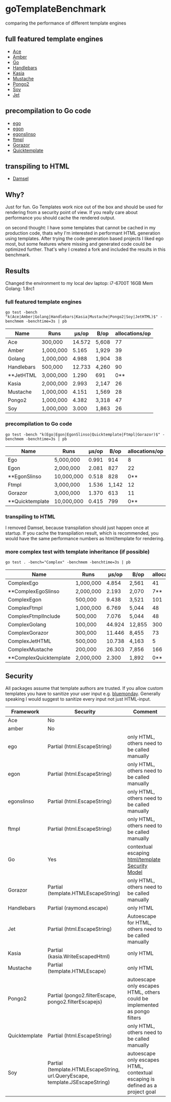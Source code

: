 # goTemplateBenchmark
comparing the performance of different template engines

## full featured template engines
* [Ace](https://github.com/yosssi/ace)
* [Amber](https://github.com/eknkc/amber)
* [Go](https://golang.org/pkg/html/template)
* [Handlebars](https://github.com/aymerick/raymond)
* [Kasia](https://github.com/ziutek/kasia.go)
* [Mustache](https://github.com/hoisie/mustache)
* [Pongo2](https://github.com/flosch/pongo2)
* [Soy](https://github.com/robfig/soy)
* [Jet](https://github.com/CloudyKit/jet)

## precompilation to Go code
* [ego](https://github.com/benbjohnson/ego)
* [egon](https://github.com/commondream/egon)
* [egonslinso](https://github.com/SlinSo/egon)
* [ftmpl](https://github.com/tkrajina/ftmpl)
* [Gorazor](https://github.com/sipin/gorazor)
* [Quicktemplate](https://github.com/valyala/quicktemplate)

## transpiling to HTML
* [Damsel](https://github.com/dskinner/damsel)

## Why?
Just for fun. Go Templates work nice out of the box and should be used for rendering from a security point of view.
If you really care about performance you should cache the rendered output.

on second thought:
I have some templates that cannot be cached in my production code, thats why I'm interested in performant
HTML generation using templates. After trying the code generation based projects I liked ego most, but some
features where missing and generated code could be optimized further. That's why I created a fork
and included the results in this benchmark.

## Results
Changed the environment to my local dev laptop: i7-6700T  16GB Mem
Golang: 1.8rc1

### full featured template engines
```
go test -bench "k(Ace|Amber|Golang|Handlebars|Kasia|Mustache|Pongo2|Soy|JetHTML)$" -benchmem -benchtime=3s | pb
```
| Name           |      Runs |  µs/op |  B/op | allocations/op |
| --- | --- | --- | --- | --- |
| Ace            |   300,000 | 14.572 | 5,608 |             77 |
| Amber          | 1,000,000 |  5.165 | 1,929 |             39 |
| Golang         | 1,000,000 |  4.988 | 1,904 |             38 |
| Handlebars     |   500,000 | 12.733 | 4,260 |             90 |
| **JetHTML        | 3,000,000 |  1.290 |   691 |              0** |
| Kasia          | 2,000,000 |  2.993 | 2,147 |             26 |
| Mustache       | 1,000,000 |  4.151 | 1,569 |             28 |
| Pongo2         | 1,000,000 |  4.382 | 3,318 |             47 |
| Soy            | 1,000,000 |  3.000 | 1,863 |             26 |



### precompilation to Go code
```
go test -bench "k(Ego|Egon|EgonSlinso|Quicktemplate|Ftmpl|Gorazor)$" -benchmem -benchtime=3s | pb
```
| Name              |       Runs | µs/op |  B/op | allocations/op |
| --- | --- | --- | --- | --- |
| Ego               |  5,000,000 | 0.991 |   914 |              8 |
| Egon              |  2,000,000 | 2.081 |   827 |             22 |
| **EgonSlinso        | 10,000,000 | 0.518 |   828 |              0** |
| Ftmpl             |  3,000,000 | 1.536 | 1,142 |             12 |
| Gorazor           |  3,000,000 | 1.370 |   613 |             11 |
| **Quicktemplate     | 10,000,000 | 0.415 |   799 |              0** |



### transpiling to HTML
I removed Damsel, because transpilation should just happen once at startup. If you cache the transpilation result, which is recommended, you would have the same performance numbers as html/template for rendering.

### more complex test with template inheritance (if possible)
```
go test . -bench="Complex" -benchmem -benchtime=3s | pb
```
| Name                     |      Runs |  µs/op |   B/op | allocations/op |
| --- | --- | --- | --- | --- |
| ComplexEgo               | 1,000,000 |  4.854 |  2,561 |             41 |
| **ComplexEgoSlinso         | 2,000,000 |  2.193 |  2,070 |              7** |
| ComplexEgon              |   500,000 |  9.438 |  3,521 |            101 |
| ComplexFtmpl             | 1,000,000 |  6.769 |  5,044 |             48 |
| ComplexFtmplInclude      |   500,000 |  7.076 |  5,044 |             48 |
| ComplexGolang            |   100,000 | 44.924 | 12,855 |            300 |
| ComplexGorazor           |   300,000 | 11.446 |  8,455 |             73 |
| ComplexJetHTML           |   500,000 | 10.738 |  4,163 |              5 |
| ComplexMustache          |   200,000 | 26.303 |  7,856 |            166 |
| **ComplexQuicktemplate     | 2,000,000 |  2.300 |  1,892 |              0** |

## Security
All packages assume that template authors are trusted. If you allow custom templates you have to sanitize your user input e.g. [bluemonday](https://github.com/microcosm-cc/bluemonday). Generally speaking I would suggest to sanitize every input not just HTML-input. 

| Framework | Security | Comment |
| --------- | -------- | ------- |
| Ace | No | |
| amber | No | |
| ego | Partial (html.EscapeString) | only HTML, others need to be called manually |
| egon | Partial (html.EscapeString) | only HTML, others need to be called manually |
| egonslinso | Partial (html.EscapeString) | only HTML, others need to be called manually |
| ftmpl | Partial (html.EscapeString) | only HTML, others need to be called manually |
| Go | Yes | contextual escaping [html/template Security Model](https://golang.org/pkg/html/template/#hdr-Security_Model) |
| Gorazor | Partial (template.HTMLEscapeString) | only HTML, others need to be called manually |
| Handlebars | Partial (raymond.escape) | only HTML |
| Jet | Partial (html.EscapeString) | Autoescape for HTML, others need to be called manually |
| Kasia | Partial (kasia.WriteEscapedHtml) | only HTML |
| Mustache | Partial (template.HTMLEscape) | only HTML |
| Pongo2 | Partial (pongo2.filterEscape, pongo2.filterEscapejs) | autoescape only escapes HTML, others could be implemented as pongo filters |
| Quicktemplate | Partial (html.EscapeString) | only HTML, others need to be called manually |
| Soy | Partial (template.HTMLEscapeString, url.QueryEscape, template.JSEscapeString) | autoescape only escapes HTML, contextual escaping is defined as a project goal |
